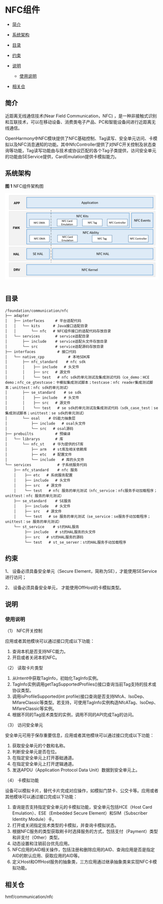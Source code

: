 # NFC组件<a name="ZH-CN_TOPIC_0000001124412109"></a>

-   [简介](#section11660541593)
-   [系统架构](#section342962219551)
-   [目录](#section161941989596)
-   [约束](#section119744591305)
-   [说明](#section1312121216216)
    -   [使用说明](#section129654513264)

-   [相关仓](#section1371113476307)

## 简介<a name="section11660541593"></a>

近距离无线通信技术\(Near Field Communication，NFC\) ，是一种非接触式识别和互联技术，可以在移动设备、消费类电子产品、PC和智能设备间进行近距离无线通信。

OpenHarmony中NFC模块提供了NFC基础控制、Tag读写、安全单元访问、卡模拟以及NFC消息通知的功能。其中NfcController提供了对NFC开关控制及状态查询等功能，Tag读写功能由与技术或协议匹配的各个Tag子类提供，访问安全单元的功能由SEService提供，CardEmulation提供卡模拟能力。

## 系统架构<a name="section342962219551"></a>

**图 1**  NFC组件架构图<a name="fig444313176464"></a>  


![](figures/zh-cn_image_0000001124327253.png)

<a name="table1716174620235"></a>
<table><thead align="left"></thead>
<tbody></tbody>
</table>

## 目录<a name="section161941989596"></a>

```
/foundation/communication/nfc
├── adapter             
│   ├── interfaces     # 平台适配代码
│   │   └── kits      # Java接口适配目录
│   │       └── nfc   # NFC组件接口的适配代码存放目录
│   └── services       # service适配目录
│       ├── include    # service适配头文件存放目录
│       └── src        # service适配源码存放目录
├── interfaces          # 接口代码
│   └── native_cpp           # 本地SDK库
│       ├── nfc_standard    # nfc sdk
│       │    ├── include   # 头文件
│       │    ├── src   # 源文件
│       │    └── test   # nfc sdk的单元测试及集成测试代码（ce_demo：HCE demo；nfc_ce_gtestcase：卡模拟集成测试脚本；testcase：nfc reader集成测试脚本；unittest：nfc sdk的单元测试）
│       ├── se_standard    # se sdk
│       │    ├── include   # 头文件
│       │    ├── src   # 源文件
│       │    └── test   # se sdk的单元测试及集成测试代码（sdk_case_test：se集成测试脚本；unittest：se sdk的单元测试）
│       └── osal    # OS能力抽象层
│           ├── include   # osal头文件
│           └── src   # osal源码
├── prebuilts          # 预编译
│   └── librarys       # 库
│       └── nfc_st    # 华为提供的ST库
│           ├── arm   # st库及相关依赖库
│           ├── etc   # 配置文件
│           └── include   # 库的头文件
└── services            # 子系统服务代码
    ├── nfc_standard    # nfc 服务
	│    ├── etc   # 系统服务配置
    │    ├── include   # 头文件
    │    ├── src   # 源文件
    │    └── test   # nfc 服务的单元测试（nfc_service：nfc服务手动加载程序；unittest：nfc 服务的单元测试）
    ├── se_standard    # SE服务
    │    ├── include   # 头文件
    │    ├── src   # 源文件
    │    └── test   # se 服务的单元测试（se_service：se服务手动加载程序；unittest：se 服务的单元测试）
    └── st_service    # st的HAL服务
	     ├── include   # st的HAL服务的头文件
         ├── src   # st的HAL服务的源码
         └── test   # st_se_server：st的HAL服务手动加载程序

```

## 约束<a name="section119744591305"></a>

1、 设备必须具备安全单元（Secure Element，简称为SE），才能使用SEService进行访问；

2、 设备必须具备安全单元， 才能使用OffHost的卡模拟类型。

## 说明<a name="section1312121216216"></a>

### 使用说明<a name="section129654513264"></a>

（1） NFC开关控制

应用或者其他模块可以通过接口完成以下功能：

1.  查询本机是否支持NFC能力。
2.  开启或者关闭本机NFC。

（2） 读取卡片类型

1.  从Intent中获取TagInfo，初始化TagInfo实例。
2.  TagInfo实例调用getTagSupportedProfiles\(\)接口查询当前Tag支持的技术或协议类型。
3.  调用isProfileSupported\(int profile\)接口查询是否支持NfcA、IsoDep、MifareClassic等类型。若支持，可使用TagInfo实例构造NfcATag、IsoDep、MifareClassic等实例。
4.  根据不同的Tag技术类型的实例，调用不同的API完成Tag的访问。

（3） 访问安全单元

安全单元可用于保存重要信息，应用或者其他模块可以通过接口完成以下功能：

1.  获取安全单元的个数和名称。
2.  判断安全单元是否在位。
3.  在指定安全单元上打开基础通道。
4.  在指定安全单元上打开逻辑通道。
5.  发送APDU（Application Protocol Data Unit）数据到安全单元上。

（4） 卡模拟功能

设备可以模拟卡片，替代卡片完成对应操作，如模拟门禁卡、公交卡等。应用或者其他模块可以通过接口完成以下功能：

1.  查询是否支持指定安全单元的卡模拟功能，安全单元包括HCE（Host Card Emulation）、ESE（Embedded Secure Element）和SIM（Subscriber Identity Module）卡。
2.  打开或关闭指定技术类型的卡模拟，并查询卡模拟状态。
3.  根据NFC服务的类型获取刷卡时选择服务的方式，包括支付（Payment）类型和非支付（Other）类型。
4.  动态设置和注销前台优先应用。
5.  NFC应用的AID相关操作，包括注册和删除应用的AID、查询应用是否是指定AID的默认应用、获取应用的AID等。
6.  定义Host和OffHost服务的抽象类，三方应用通过继承抽象类来实现NFC卡模拟功能。

## 相关仓<a name="section1371113476307"></a>

hmf/communication/nfc

